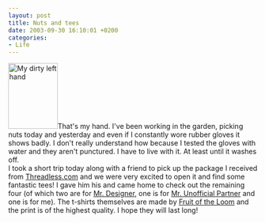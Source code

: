 ```yaml
---
layout: post
title: Nuts and tees
date: 2003-09-30 16:10:01 +0200
categories:
- Life
---
```

<p><img alt="My dirty left hand" src="http://www.rusiczki.net/blog/blogpics/my_dirty_hand.jpg" width="100" height="133" border="0" class="postimage" />That's my hand. I've been working in the garden, picking nuts today and yesterday and even if I constantly wore rubber gloves it shows badly. I don't really understand how because I tested the gloves with water and they aren't punctured. I have to live with it. At least until it washes off.<br />
I took a short trip today along with a friend to pick up the package I received from <a href="http://www.threadless.com" title="The coolest T-Shirt store on the web ;-)">Threadless.com</a> and we were very excited to open it and find some fantastic tees! I gave him his and came home to check out the remaining four (of which two are for <a href="http://www.softthunder.com">Mr. Designer</a>, one is for <a href="http://www.spinform.ro">Mr. Unofficial Partner</a> and one is for me). The t-shirts themselves are made by <a href="http://www.fruit.com">Fruit of the Loom</a> and the print is of the highest quality. I hope they will last long!</p>
